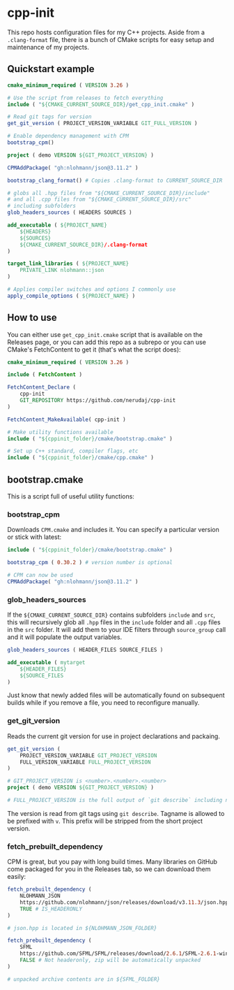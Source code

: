 # cpp-init

This repo hosts configuration files for my C++ projects. Aside from a `.clang-format` file, there is a bunch of CMake scripts for easy setup and maintenance of my projects.

## Quickstart example

```cmake
cmake_minimum_required ( VERSION 3.26 )

# Use the script from releases to fetch everything
include ( "${CMAKE_CURRENT_SOURCE_DIR}/get_cpp_init.cmake" )

# Read git tags for version
get_git_version ( PROJECT_VERSION_VARIABLE GIT_FULL_VERSION )

# Enable dependency management with CPM
bootstrap_cpm()

project ( demo VERSION ${GIT_PROJECT_VERSION} )

CPMAddPackage( "gh:nlohmann/json@3.11.2" )

bootstrap_clang_format() # Copies .clang-format to CURRENT_SOURCE_DIR

# globs all .hpp files from "${CMAKE_CURRENT_SOURCE_DIR}/include"
# and all .cpp files from "${CMAKE_CURRENT_SOURCE_DIR}/src"
# including subfolders
glob_headers_sources ( HEADERS SOURCES ) 

add_executable ( ${PROJECT_NAME}
	${HEADERS}
	${SOURCES}
	${CMAKE_CURRENT_SOURCE_DIR}/.clang-format
)

target_link_libraries ( ${PROJECT_NAME}
	PRIVATE_LINK nlohmann::json
)

# Applies compiler switches and options I commonly use
apply_compile_options ( ${PROJECT_NAME} ) 
```

## How to use

You can either use `get_cpp_init.cmake` script that is available on the Releases page, or you can add this repo as a subrepo or you can use CMake's FetchContent to get it (that's what the script does):

```cmake
cmake_minimum_required ( VERSION 3.26 )

include ( FetchContent )

FetchContent_Declare (
	cpp-init
	GIT_REPOSITORY https://github.com/nerudaj/cpp-init
)

FetchContent_MakeAvailable( cpp-init )

# Make utility functions available
include ( "${cppinit_folder}/cmake/bootstrap.cmake" )

# Set up C++ standard, compiler flags, etc
include ( "${cppinit_folder}/cmake/cpp.cmake" )
```

## bootstrap.cmake

This is a script full of useful utility functions:

### bootstrap_cpm

Downloads `CPM.cmake` and includes it. You can specify a particular version or stick with latest:

```cmake
include ( "${cppinit_folder}/cmake/bootstrap.cmake" )

bootstrap_cpm ( 0.30.2 ) # version number is optional

# CPM can now be used
CPMAddPackage( "gh:nlohmann/json@3.11.2" )
```

### glob_headers_sources

If the `${CMAKE_CURRENT_SOURCE_DIR}` contains subfolders `include` and `src`, this will recursively glob all `.hpp` files in the `include` folder and all `.cpp` files in the `src` folder. It will add them to your IDE filters through `source_group` call and it will populate the output variables.

```cmake
glob_headers_sources ( HEADER_FILES SOURCE_FILES )

add_executable ( mytarget
	${HEADER_FILES}
	${SOURCE_FILES
)
```

Just know that newly added files will be automatically found on subsequent builds while if you remove a file, you need to reconfigure manually.

### get_git_version

Reads the current git version for use in project declarations and packaing.

```cmake
get_git_version (
	PROJECT_VERSION_VARIABLE GIT_PROJECT_VERSION
	FULL_VERSION_VARIABLE FULL_PROJECT_VERSION
)

# GIT_PROJECT_VERSION is <number>.<number>.<number>
project ( demo VERSION ${GIT_PROJECT_VERSION} )

# FULL_PROJECT_VERSION is the full output of `git describe` including number of commits since last tag and current commit hash
```

The version is read from git tags using `git describe`. Tagname is allowed to be prefixed with `v`. This prefix will be stripped from the short project version.

### fetch_prebuilt_dependency

CPM is great, but you pay with long build times. Many libraries on GitHub come packaged for you in the Releases tab, so we can download them easily:

```cmake
fetch_prebuilt_dependency (
	NLOHMANN_JSON 
	https://github.com/nlohmann/json/releases/download/v3.11.3/json.hpp
	TRUE # IS_HEADERONLY
)

# json.hpp is located in ${NLOHMANN_JSON_FOLDER}

fetch_prebuilt_dependency (
	SFML
	https://github.com/SFML/SFML/releases/download/2.6.1/SFML-2.6.1-windows-vc17-64-bit.zip
	FALSE # Not headeronly, zip will be automatically unpacked
)

# unpacked archive contents are in ${SFML_FOLDER}
```
